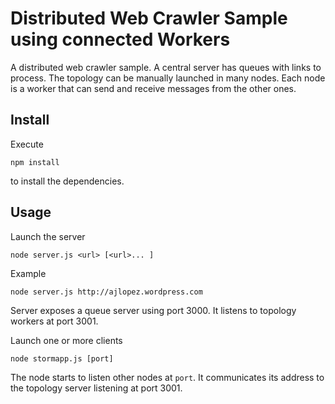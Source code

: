 # Distributed Web Crawler Sample using connected Workers

A distributed web crawler sample. A central server has queues with links to process. The topology can be
manually launched in many nodes. Each node is a worker that can send and receive messages from the other ones.

## Install
Execute
```
npm install
```
to install the dependencies.

## Usage
Launch the server
```
node server.js <url> [<url>... ]
```
Example
```
node server.js http://ajlopez.wordpress.com
```
Server exposes a queue server using port 3000. It listens to topology workers at port 3001.

Launch one or more clients
```
node stormapp.js [port]
```
The node starts to listen other nodes at `port`. It communicates its address to the topology server
listening at port 3001.





